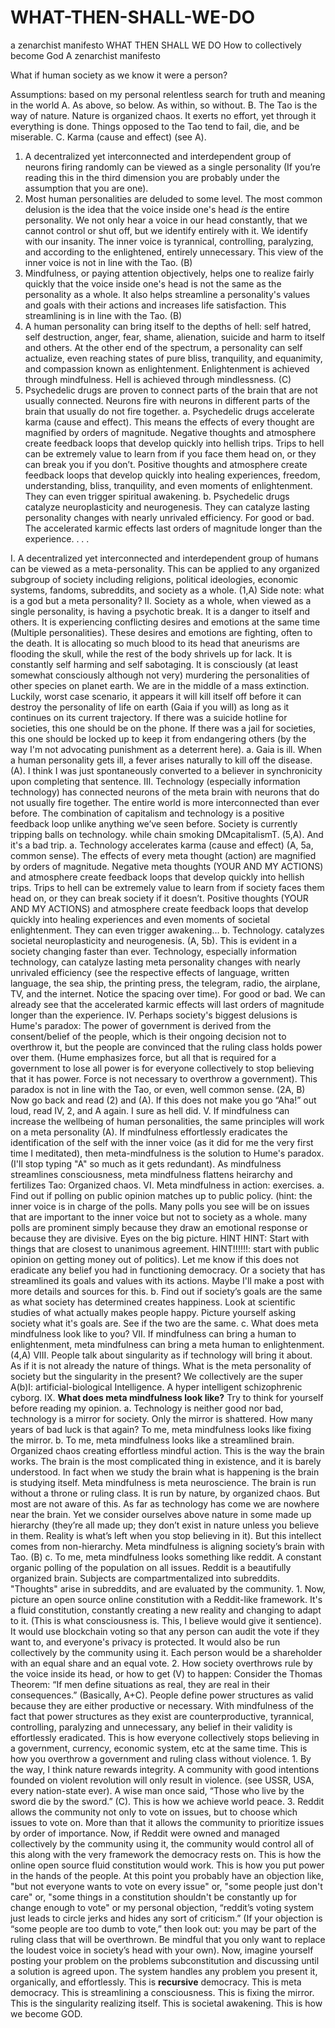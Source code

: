 # WHAT-THEN-SHALL-WE-DO
a zenarchist manifesto
WHAT THEN SHALL WE DO
How to collectively become God
A zenarchist manifesto


What if human society as we know it were a person?


Assumptions: based on my personal relentless search for truth and meaning in the world
A.	 As above, so below. As within, so without. 
B.	The Tao is the way of nature. Nature is organized chaos. It exerts no effort, yet through it everything is done. Things opposed to the Tao tend to fail, die, and be miserable. 
C.	Karma (cause and effect) (see A). 
 
1.	A decentralized yet interconnected and interdependent group of neurons firing randomly can be viewed as a single personality (If you’re reading this in the third dimension you are probably under the assumption that you are one).
2.	Most human personalities are deluded to some level. The most common delusion is the idea that the voice inside one's head *is* the entire personality. We not only hear a voice in our head constantly, that we cannot control or shut off, but we identify entirely with it. We identify with our insanity. The inner voice is tyrannical, controlling, paralyzing, and according to the enlightened, entirely unnecessary. This view of the inner voice is not in line with the Tao. (B)
3.	Mindfulness, or paying attention objectively, helps one to realize fairly quickly that the voice inside one's head is not the same as the personality as a whole. It also helps streamline a personality's values and goals with their actions and increases life satisfaction. This streamlining is in line with the Tao. (B)
4.	A human personality can bring itself to the depths of hell: self hatred, self destruction, anger, fear, shame, alienation, suicide and harm to itself and others. At the other end of the spectrum, a personality can self actualize, even reaching states of pure bliss, tranquility, and equanimity, and compassion known as enlightenment. Enlightenment is achieved through mindfulness. Hell is achieved through mindlessness. (C)
5.	Psychedelic drugs are proven to connect parts of the brain that are not usually connected. Neurons fire with neurons in different parts of the brain that usually do not fire together. 
	a.	Psychedelic drugs accelerate karma (cause and effect). This means the effects of every thought are magnified by orders of magnitude.  Negative thoughts and atmosphere create feedback loops that develop quickly into hellish trips. Trips to hell can be extremely value to learn from if you face them head on, or they can break you if you don’t. Positive thoughts and atmosphere create feedback loops that develop quickly into healing experiences, freedom, understanding, bliss, tranquility, and even moments of enlightenment. They can even trigger spiritual awakening.
	b.	Psychedelic drugs catalyze neuroplasticity and neurogenesis. They can catalyze lasting personality changes with nearly unrivaled efficiency. For good or bad. The accelerated karmic effects last orders of magnitude longer than the experience.
.
.
.

I.	A decentralized yet interconnected and interdependent group of humans can be viewed as a meta-personality. This can be applied to any organized subgroup of society including religions, political ideologies, economic systems, fandoms, subreddits, and society as a whole. (1,A) Side note: what is a god but a meta personality? 
II.	Society as a whole, when viewed as a single personality, is having a psychotic break. It is a danger to itself and others. It is experiencing conflicting desires and emotions at the same time (Multiple personalities). These desires and emotions are fighting, often to the death. It is allocating so much blood to its head that aneurisms are flooding the skull, while the rest of the body shrivels up for lack. It is constantly self harming and self sabotaging. It is consciously (at least somewhat consciously although not very) murdering the personalities of other species on planet earth. We are in the middle of a mass extinction. Luckily, worst case scenario, it appears it will kill itself off before it can destroy the personality of life on earth (Gaia if you will) as long as it continues on its current trajectory. If there was a suicide hotline for societies, this one should be on the phone. If there was a jail for societies, this one should be locked up to keep it from endangering others (by the way I'm not advocating punishment as a deterrent here).
  a.	Gaia is ill. When a human personality gets ill, a fever arises naturally to kill off the disease. (A). I think I was just spontaneously converted to a believer in synchronicity upon completing that sentence.
III.	Technology (especially information technology) has connected neurons of the meta brain with neurons that do not usually fire together. The entire world is more interconnected than ever before. The combination of capitalism and technology is a positive feedback loop unlike anything we’ve seen before. Society is currently tripping balls on technology. while chain smoking DMcapitalismT. (5,A). And it's a bad trip.
  a.	Technology accelerates karma (cause and effect) (A, 5a, common sense). The effects of every meta thought (action) are magnified by orders of magnitude. Negative meta thoughts (YOUR  AND MY ACTIONS) and atmosphere create feedback loops that develop quickly into hellish trips. Trips to hell can be extremely value to learn from if society faces them head on, or they can break society if it doesn’t. Positive thoughts (YOUR AND MY ACTIONS) and atmosphere create feedback loops that develop quickly into healing experiences and even moments of societal enlightenment. They can even trigger awakening… 
  b.	Technology. catalyzes societal neuroplasticity and neurogenesis. (A, 5b). This is evident in a society changing faster than ever. Technology, especially information technology, can catalyze lasting meta personality changes with nearly unrivaled efficiency (see the respective effects of language, written language, the sea ship, the printing press, the telegram, radio, the airplane, TV, and the internet. Notice the spacing over time). For good or bad. We can already see that the accelerated karmic effects will last orders of magnitude longer than the experience.
IV.	Perhaps society's biggest delusions is Hume's paradox: The power of government is derived from the consent/belief of the people, which is their ongoing decision not to overthrow it, but the people are convinced that the ruling class holds power over them. (Hume emphasizes force, but all that is required for a government to lose all power is for everyone collectively to stop believing that it has power. Force is not necessary to overthrow a government). This paradox is not in line with the Tao, or even, well common sense. (2A, B) Now go back and read (2) and (A). If this does not make you go “Aha!” out loud, read IV, 2, and A again. I sure as hell did.
V.	If mindfulness can increase the wellbeing of human personalities, the same principles will work on a meta personality (A). If mindfulness effortlessly eradicates the identification of the self with the inner voice (as it did for me the very first time I meditated), then meta-mindfulness is the solution to Hume's paradox. (I'll stop typing "A" so much as it gets redundant). As mindfulness streamlines consciousness, meta mindfulness flattens heirarchy and fertilizes Tao: Organized chaos. 
VI.	Meta mindfulness in action: exercises. 
  a.	Find out if polling on public opinion matches up to public policy. (hint: the inner voice is in charge of the polls. Many polls you see will be on issues that are important to the inner voice but not to society as a whole. many polls are prominent simply because they draw an emotional response or because they are divisive. Eyes on the big picture. HINT HINT: Start with things that are closest to unanimous agreement. HINT!!!!!!: start with public opinion on getting money out of politics). Let me know if this does not eradicate any belief you had in functioning democracy. Or a society that has streamlined its goals and values with its actions. Maybe I'll make a post with more details and sources for this.
  b.	Find out if society’s goals are the same as what society has determined creates happiness. Look at scientific studies of what actually makes people happy. Picture yourself asking society what it's goals are. See if the two are the same.
  c.	What does meta mindfulness look like to you?
VII.	If mindfulness can bring a human to enlightenment, meta mindfulness can bring a meta human to enlightenment. (4,A)
VIII.	People talk about singularity as if technology will bring it about. As if it is not already the nature of things. What is the meta personality of society but the singularity in the present? We collectively are the super A(b)I: artificial-biological Intelligence. A hyper intelligent schizophrenic cyborg.
IX.	**What does meta mindfulness look like?** Try to think for yourself before reading my opinion.
  a.	Technology is neither good nor bad, technology is a mirror for society. Only the mirror is shattered. How many years of bad luck is that again? To me, meta mindfulness looks like fixing the mirror.
  b.	To me, meta mindfulness looks like a streamlined brain. Organized chaos creating effortless mindful action. This is the way the brain works. The brain is the most complicated thing in existence, and it is barely understood. In fact when we study the brain what is happening is the brain is studying itself. Meta mindfulness is meta neuroscience. The brain is run without a throne or ruling class. It is run by nature, by organized chaos. But most are not aware of this. As far as technology has come we are nowhere near the brain. Yet we consider ourselves above nature in some made up hierarchy (they’re all made up; they don’t exist in nature unless you believe in them. Reality is what’s left when you stop believing in it). But this intellect comes from non-hierarchy. Meta mindfulness is aligning society’s brain with Tao. (B)
  c.	To me, meta mindfulness looks something like reddit. A constant organic polling of the population on all issues. Reddit is a beautifully organized brain. Subjects are compartmentalized into subreddits. "Thoughts" arise in subreddits, and are evaluated by the community. 
    1.	Now, picture an open source online constitution with a Reddit-like framework. It's a fluid constitution, constantly creating a new reality and changing to adapt to it. (This is what consciousness is. This, I believe would give it sentience). It would use blockchain voting so that any person can audit the vote if they want to, and everyone's privacy is protected. It would also be run collectively by the community using it. Each person would be a shareholder with an equal share and an equal vote.
    2.	How society overthrows rule by the voice inside its head, or how to get (V) to happen: Consider the Thomas Theorem: “If men define situations as real, they are real in their consequences.” (Basically, A+C). People define power structures as valid because they are either productive or necessary. With mindfulness of the fact that power structures as they exist are counterproductive, tyrannical, controlling, paralyzing and unnecessary, any belief in their validity is effortlessly eradicated. This is how everyone collectively stops believing in a government, currency, economic system, etc at the same time. This is how you overthrow a government and ruling class without violence.
      1.	By the way, I think nature rewards integrity. A community with good intentions founded on violent revolution will only result in violence. (see USSR, USA, every nation-state ever). A wise man once said, “Those who live by the sword die by the sword.” (C). This is how we achieve world peace.
    3.	Reddit allows the community not only to vote on issues, but to choose which issues to vote on. More than that it allows the community to prioritize issues by order of importance. Now, if Reddit were owned and managed collectively by the community using it, the community would control all of this along with the very framework the democracy rests on. This is how the online open source fluid constitution would work. This is how you put power in the hands of the people. At this point you probably have an objection like, "but not everyone wants to vote on every issue" or, "some people just don't care" or, "some things in a constitution shouldn't be constantly up for change enough to vote" or my personal objection, “reddit’s voting system just leads to circle jerks and hides any sort of criticism.” (If your objection is “some people are too dumb to vote,” then look out: you may be part of the ruling class that will be overthrown. Be mindful that you only want to replace the loudest voice in society’s head with your own). Now, imagine yourself posting your problem on the problems subconstitution and discussing until a solution is agreed upon. The system handles any problem you present it, organically, and effortlessly. This is **recursive** democracy. This is meta democracy. This is streamlining a consciousness. This is fixing the mirror. This is the singularity realizing itself. This is societal awakening. This is how we become GOD.
